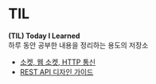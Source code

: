 # TIL
<b>(TIL) Today I Learned</b>\
하루 동안 공부한 내용을 정리하는 용도의 저장소

- [소켓, 웹 소켓, HTTP 통신](https://shade-sled-bf2.notion.site/HTTP-3ffbdb86d3be4f23ba6248dc975856c0)
- [REST API 디자인 가이드](https://shade-sled-bf2.notion.site/REST-API-5cbcfb59185547649733f7a56623a160)
